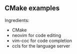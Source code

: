 ## CMake examples

Ingredients:

- CMake
- neovim for code editing
- vim-coc for code completion
- ccls for the language server
